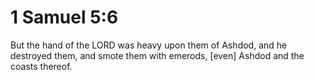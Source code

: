 # 1 Samuel 5:6

But the hand of the LORD was heavy upon them of Ashdod, and he destroyed them, and smote them with emerods, [even] Ashdod and the coasts thereof.